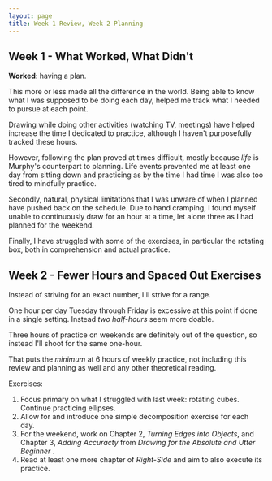 ```yaml
---
layout: page
title: Week 1 Review, Week 2 Planning
---
```


## Week 1 - What Worked, What Didn't

**Worked**: having a plan.

This more or less made all the difference in the world.
Being able to know what I was supposed to be doing each day,
helped me track what I needed to pursue at each point.

Drawing while doing other activities (watching TV, meetings)
have helped increase the time I dedicated to practice,
although I haven't purposefully tracked these hours.

However, following the plan proved at times difficult,
mostly because *life* is Murphy's counterpart to planning.
Life events prevented me at least one day from sitting down and
practicing as by the time I had time I was also too tired
to mindfully practice.

Secondly, natural, physical limitations that I was unware of
when I planned have pushed back on the schedule. Due to hand
cramping, I found myself unable to continuously draw for an hour
at a time, let alone three as I had planned for the weekend.

Finally, I have struggled with some of the exercises,
in particular the rotating box, both in comprehension
and actual practice.


## Week 2 - Fewer Hours and Spaced Out Exercises

Instead of striving for an exact number, I'll strive for a range.

One hour per day Tuesday through Friday is excessive at this point
if done in a single setting. Instead *two half-hours* seem more
doable.

Three hours of practice on weekends are definitely out of the question,
so instead I'll shoot for the same one-hour.

That puts the *minimum* at 6 hours of weekly practice, not including
this review and planning as well and any other theoretical reading.

Exercises:

1. Focus primary on what I struggled with last week: rotating cubes.
  Continue practicing ellipses.
2. Allow for and introduce one simple decomposition exercise for each
  day.
3. For the weekend, work on Chapter 2, *Turning Edges into Objects*,
  and Chapter 3, *Adding Accuracty* from *Drawing for the Absolute and Utter Beginner* .
4. Read at least one more chapter of *Right-Side* and aim to also execute 
  its practice.